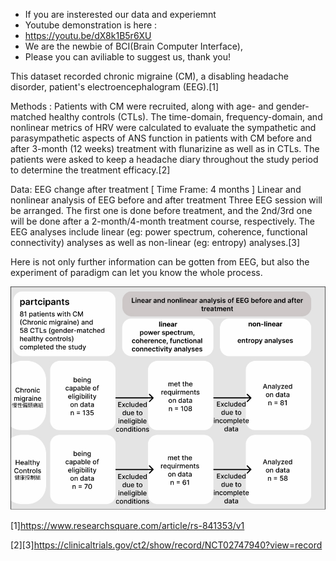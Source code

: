 * If you are insterested our data and experiemnt
* Youtube demonstration is here :
* https://youtu.be/dX8k1B5r6XU
* We are the newbie of BCI(Brain Computer Interface),
* Please you can aviliable to suggest us, thank you!

This dataset recorded chronic migraine (CM), a disabling headache disorder, patient's electroencephalogram (EEG).[1]

Methods : Patients with CM were recruited, along with age- and gender-matched healthy controls (CTLs). The time-domain, frequency-domain, and nonlinear metrics of HRV were calculated to evaluate the sympathetic and parasympathetic aspects of ANS function in patients with CM before and after 3-month (12 weeks) treatment with flunarizine as well as in CTLs. The patients were asked to keep a headache diary throughout the study period to determine the treatment efficacy.[2]

Data: EEG change after treatment [ Time Frame: 4 months ]
Linear and nonlinear analysis of EEG before and after treatment
Three EEG session will be arranged. The first one is done before treatment, and the 2nd/3rd one will be done after a 2-month/4-month treatment course, respectively.
The EEG analyses include linear (eg: power spectrum, coherence, functional connectivity) analyses as well as non-linear (eg: entropy) analyses.[3]

Here is not only further information can be gotten from EEG, but also the experiment of paradigm can let you know the whole process.

![image](https://github.com/tingyu653/data/blob/main/Paradigm.jpg)

[1]https://www.researchsquare.com/article/rs-841353/v1

[2][3]https://clinicaltrials.gov/ct2/show/record/NCT02747940?view=record
